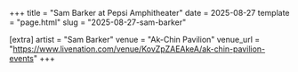 +++
title = "Sam Barker at Pepsi Amphitheater"
date = 2025-08-27
template = "page.html"
slug = "2025-08-27-sam-barker"

[extra]
artist = "Sam Barker"
venue = "Ak-Chin Pavilion"
venue_url = "https://www.livenation.com/venue/KovZpZAEAkeA/ak-chin-pavilion-events"
+++
